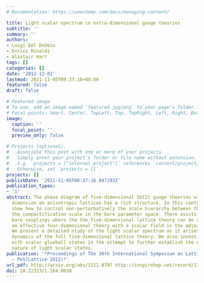 ```yaml
---
# Documentation: https://wowchemy.com/docs/managing-content/

title: Light scalar spectrum in extra-dimensional gauge theories
subtitle: ''
summary: ''
authors:
- Luigi Del Debbio
- Enrico Rinaldi
- Alistair Hart
tags: []
categories: []
date: '2012-12-01'
lastmod: 2021-11-05T09:37:16+09:00
featured: false
draft: false

# Featured image
# To use, add an image named `featured.jpg/png` to your page's folder.
# Focal points: Smart, Center, TopLeft, Top, TopRight, Left, Right, BottomLeft, Bottom, BottomRight.
image:
  caption: ''
  focal_point: ''
  preview_only: false

# Projects (optional).
#   Associate this post with one or more of your projects.
#   Simply enter your project's folder or file name without extension.
#   E.g. `projects = ["internal-project"]` references `content/project/deep-learning/index.md`.
#   Otherwise, set `projects = []`.
projects: []
publishDate: '2021-11-05T00:37:16.047293Z'
publication_types:
- '1'
abstract: The phase diagram of five-dimensional SU(2) gauge theories with one compactified
  dimension on anisotropic lattices has a rich structure. In this contribution we
  show how to control non-perturbatively the scale hierarchy between the cut-off and
  the compactification scale in the bare parameter space. There exists a set of strong
  bare couplings where the the five-dimensional lattice theory can be described by
  an effective four-dimensional theory with a scalar field in the adjoint representation.
  We present a detailed study of the light scalar spectrum as it arises from the non-perturbative
  dynamics of the full five-dimensional lattice theory. We also investigate the mixing
  with scalar glueball states in the attempt to further establish the extra-dimensional
  nature of light scalar states.
publication: '*Proceedings of The 30th International Symposium on Lattice Field Theory
  — PoS(Lattice 2012)*'
url_pdf: http://arxiv.org/abs/1211.0797 http://inspirehep.net/record/1198165 https://pos.sissa.it/164/038
doi: 10.22323/1.164.0038
---
```

